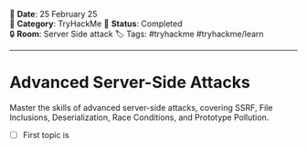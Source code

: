 
📅 **Date**: 25 February 25  
📂 **Category**: TryHackMe 
📝 **Status**: Completed  
🔒 **Room**: Server Side attack
🏷️ Tags: #tryhackme #tryhackme/learn

---
# Advanced Server-Side Attacks
Master the skills of advanced server-side attacks, covering SSRF, File Inclusions, Deserialization, Race Conditions, and Prototype Pollution.

- [ ] First topic is